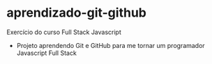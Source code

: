 # aprendizado-git-github
Exercício do curso Full Stack Javascript
- Projeto aprendendo Git e GitHub para me tornar um programador Javascript Full Stack